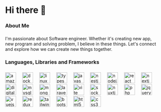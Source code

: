 <h1 align="left">Hi there 👋</h1>

###

<h3 align="left">About Me</h3>

###

<p align="left">I'm passionate about Software engineer. Whether it's creating new app, new program and solving problem, I believe in these things. Let's connect and explore how we can create new things together.</p>

###

<h3 align="left">Languages, Libraries and Frameworks</h3>

###

<div align="left">
  <img src="https://skillicons.dev/icons?i=aws" height="35" alt="amazonwebservices logo"  />
  <img width="12" />
  <img src="https://skillicons.dev/icons?i=docker" height="35" alt="docker logo"  />
  <img width="12" />
  <img src="https://skillicons.dev/icons?i=linux" height="35" alt="linux logo"  />
  <img width="12" />
  <img src="https://skillicons.dev/icons?i=ts" height="35" alt="typescript logo"  />
  <img width="12" />
  <img src="https://skillicons.dev/icons?i=js" height="35" alt="javascript logo"  />
  <img width="12" />
  <img src="https://skillicons.dev/icons?i=nestjs" height="35" alt="nestjs logo"  />
  <img width="12" />
  <img src="https://skillicons.dev/icons?i=nodejs" height="35" alt="nodejs logo"  />
  <img width="12" />
  <img src="https://skillicons.dev/icons?i=react" height="35" alt="react logo"  />
  <img width="12" />
  <img src="https://skillicons.dev/icons?i=nextjs" height="35" alt="nextjs logo"  />
  <img width="12" />
  <img src="https://cdn.jsdelivr.net/gh/devicons/devicon/icons/digitalocean/digitalocean-original.svg" height="35" alt="digitalocean logo"  />
  <img width="12" />
  <img src="https://skillicons.dev/icons?i=mysql" height="35" alt="mysql logo"  />
  <img width="12" />
  <img src="https://skillicons.dev/icons?i=mongodb" height="35" alt="mongodb logo"  />
  <img width="12" />
  <img src="https://skillicons.dev/icons?i=laravel" height="35" alt="laravel logo"  />
  <img width="12" />
  <img src="https://skillicons.dev/icons?i=vite" height="35" alt="vite logo"  />
  <img width="12" />
  <img src="https://cdn.jsdelivr.net/gh/devicons/devicon/icons/socketio/socketio-original.svg" height="35" alt="socketio logo"  />
  <img width="12" />
  <img src="https://skillicons.dev/icons?i=nuxtjs" height="35" alt="nuxtjs logo"  />
  <img width="12" />
  <img src="https://skillicons.dev/icons?i=php" height="35" alt="php logo"  />
  <img width="12" />
  <img src="https://skillicons.dev/icons?i=jquery" height="35" alt="jquery logo"  />
  <img width="12" />
  <img src="https://skillicons.dev/icons?i=vue" height="35" alt="vuejs logo"  />
  <img width="12" />
  <img src="https://skillicons.dev/icons?i=redux" height="35" alt="redux logo"  />
  <img width="12" />
  <img src="https://skillicons.dev/icons?i=tailwind" height="35" alt="tailwindcss logo"  />
  <img width="12" />
  <img src="https://skillicons.dev/icons?i=bootstrap" height="35" alt="bootstrap logo"  />
  <img width="12" />
  <img src="https://skillicons.dev/icons?i=html" height="35" alt="html5 logo"  />
  <img width="12" />
  <img src="https://skillicons.dev/icons?i=css" height="35" alt="css3 logo"  />
</div>

###
